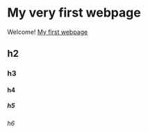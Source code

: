 # My very first webpage

Welcome! [My first webpage](https://sanclerzanella.github.io/my-full-template/)

## h2

### h3

#### h4

##### h5

###### h6